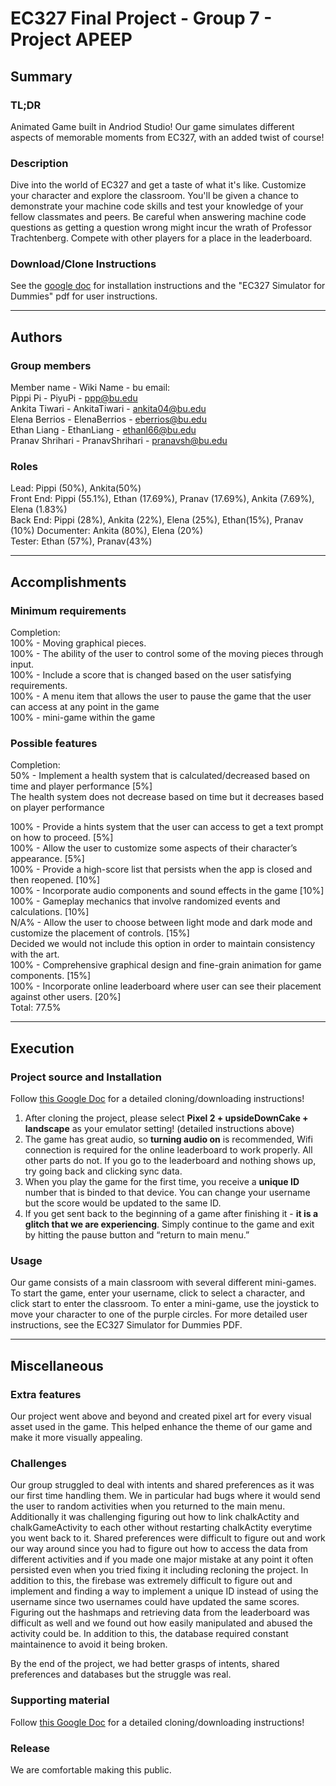 # EC327 Final Project - Group 7 - Project APEEP

## Summary

### TL;DR
Animated Game built in Andriod Studio! Our game simulates different aspects of memorable moments from EC327, with an added twist of course!

### Description
Dive into the world of EC327 and get a taste of what it's like. Customize your character and explore the classroom. You'll be given a chance to demonstrate your machine code skills and test your knowledge of your fellow classmates and peers. Be careful when answering machine code questions as getting a question wrong might incur the wrath of Professor Trachtenberg. Compete with other players for a place in the leaderboard. 

### Download/Clone Instructions
See the [google doc](https://docs.google.com/document/d/1GzOz6lCIO9-j1esVCNZ64J18vl1_PMV1DgRqveJSo84/edit?usp=sharing) for installation instructions and the "EC327 Simulator for Dummies" pdf for user instructions.

---

## Authors
### Group members
Member name - Wiki Name - bu email:  
Pippi Pi        - PiyuPi            - ppp@bu.edu   
Ankita Tiwari   - AnkitaTiwari      - ankita04@bu.edu  
Elena Berrios   - ElenaBerrios      - eberrios@bu.edu  
Ethan Liang     - EthanLiang        - ethanl66@bu.edu  
Pranav Shrihari - PranavShrihari    - pranavsh@bu.edu  

### Roles
Lead: Pippi (50%), Ankita(50%)  
Front End: Pippi (55.1%), Ethan (17.69%), Pranav (17.69%), Ankita (7.69%), Elena (1.83%)  
Back End: Pippi (28%), Ankita (22%), Elena (25%), Ethan(15%), Pranav (10%)
Documenter:	Ankita (80%), Elena (20%)  
Tester: Ethan (57%), Pranav(43%)  

---
## Accomplishments

### Minimum requirements

Completion:  
100% - Moving graphical pieces.  
100% - The ability of the user to control some of the moving pieces through input.  
100% - Include a score that is changed based on the user satisfying requirements.  
100% - A menu item that allows the user to pause the game that the user can access at any point in the game  
100% - mini-game within the game  



### Possible features


Completion:  
50% - Implement a health system that is calculated/decreased based on time and player performance [5%]  
    The health system does not decrease based on time but it decreases based on player performance
    
100% - Provide a hints system that the user can access to get a text prompt on how to proceed. [5%]  
100% - Allow the user to customize some aspects of their character’s appearance. [5%]  
100% - Provide a high-score list that persists when the app is closed and then reopened. [10%]  
100% - Incorporate audio components and sound effects in the game [10%]  
100% - Gameplay mechanics that involve randomized events and calculations. [10%]  
N/A% - Allow the user to choose between light mode and dark mode and customize the placement of controls. [15%]  
    Decided we would not include this option in order to maintain consistency with the art.  
100% - Comprehensive graphical design and fine-grain animation for game components. [15%]  
100% - Incorporate online leaderboard where user can see their placement against other users. [20%]  
                                                                    Total: 77.5%  

---
## Execution

### Project source and Installation
Follow [this Google Doc](https://docs.google.com/document/d/1GzOz6lCIO9-j1esVCNZ64J18vl1_PMV1DgRqveJSo84/edit?usp=sharing) for a detailed cloning/downloading instructions!

1. After cloning the project, please select ****Pixel 2 + upsideDownCake + landscape**** as your emulator setting! (detailed instructions above)  
2. The game has great audio, so ****turning audio on**** is recommended, 
Wifi connection is required for the online leaderboard to work properly. All other parts do not. If you go to the leaderboard and nothing shows up, try going back and clicking sync data.  
3. When you play the game for the first time, you receive a ****unique ID**** number that is binded to that device. You can change your username but the score would be updated to the same ID.  
4. If you get sent back to the beginning of a game after finishing it - ****it is a glitch that we are experiencing****. Simply continue to the game and exit by hitting the pause button and “return to main menu.”  

### Usage
Our game consists of a main classroom with several different mini-games. To start the game, enter your username, click to select a character, and click start to enter the classroom. To enter a mini-game, use the joystick to move your character to one of the purple circles. For more detailed user instructions, see the EC327 Simulator for Dummies PDF.




---
## Miscellaneous

### Extra features
Our project went above and beyond and created pixel art for every visual asset used in the game. This helped enhance the theme of our game and make it more visually appealing. 

### Challenges
Our group struggled to deal with intents and shared preferences as it was our first time handling them. We in particular had bugs where it would send the user to random activities when you returned to the main menu. Additionally it was challenging figuring out how to link chalkActity and chalkGameActivity to each other without restarting chalkActity everytime you went back to it. Shared preferences were difficult to figure out and work our way around since you had to figure out how to access the data from different activities and if you made one major mistake at any point it often persisted even when you tried fixing it including recloning the project. 
In addition to this, the firebase was extremely difficult to figure out and implement and finding a way to implement a unique ID instead of using the username since two usernames could have updated the same scores. Figuring out the hashmaps and retrieving data from the leaderboard was difficult as well and we found out how easily manipulated and abused the activity could be. In addition to this, the database required constant maintainence to avoid it being broken. 

By the end of the project, we had better grasps of intents, shared preferences and databases but the struggle was real. 

### Supporting material
Follow [this Google Doc](https://docs.google.com/document/d/1GzOz6lCIO9-j1esVCNZ64J18vl1_PMV1DgRqveJSo84/edit?usp=sharing) for a detailed cloning/downloading instructions!

### Release
We are comfortable making this public. 

